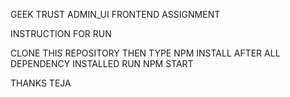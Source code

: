 GEEK TRUST ADMIN_UI FRONTEND ASSIGNMENT

INSTRUCTION FOR RUN

CLONE THIS REPOSITORY THEN TYPE NPM INSTALL
AFTER ALL DEPENDENCY INSTALLED
RUN NPM START

THANKS TEJA
